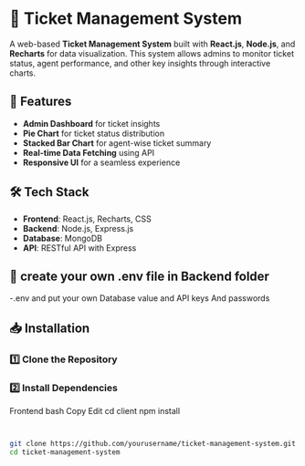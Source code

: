 # 🎫 Ticket Management System  

A web-based **Ticket Management System** built with **React.js**, **Node.js**, and **Recharts** for data visualization. This system allows admins to monitor ticket status, agent performance, and other key insights through interactive charts.

## 🚀 Features  
- **Admin Dashboard** for ticket insights  
- **Pie Chart** for ticket status distribution  
- **Stacked Bar Chart** for agent-wise ticket summary  
- **Real-time Data Fetching** using API  
- **Responsive UI** for a seamless experience  

## 🛠️ Tech Stack  
- **Frontend**: React.js, Recharts, CSS  
- **Backend**: Node.js, Express.js  
- **Database**: MongoDB  
- **API**: RESTful API with Express  

## 🚨 create your own .env file  in Backend folder 
-.env 
and put your own Database value and API keys And passwords


## 📥 Installation  

### 1️⃣ Clone the Repository
### 2️⃣ Install Dependencies
Frontend
bash
Copy
Edit
cd client
npm install
```bash


git clone https://github.com/yourusername/ticket-management-system.git
cd ticket-management-system

